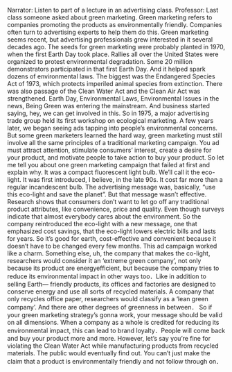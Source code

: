 Narrator: Listen to part of a lecture in an advertising class.
Professor: Last class someone asked about green marketing. Green marketing refers to companies promoting the products as environmentally friendly. Companies often turn to advertising experts to help them do this. Green marketing seems recent, but advertising professionals grew interested in it several decades ago. The seeds for green marketing were probably planted in 1970, when the first Earth Day took place. Rallies all over the United States were organized to protest environmental degradation. Some 20 million demonstrators participated in that first Earth Day. And it helped spark dozens of environmental laws. The biggest was the Endangered Species Act of 1973, which protects imperiled animal species from extinction. There was also passage of the Clean Water Act and the Clean Air Act was strengthened. Earth Day, Environmental Laws, Environmental Issues in the news, Being Green was entering the mainstream. And business started saying, hey, we can get involved in this. So in 1975, a major advertising trade group held its first workshop on ecological marketing. A few years later, we began seeing ads tapping into people’s environmental concerns. But some green marketers learned the hard way, green marketing must still involve all the same principles of a traditional marketing campaign. You ad must attract attention, stimulate consumers’ interest, create a desire for your product, and motivate people to take action to buy your product. So let me tell you about one green marketing campaign that failed at first and explain why. It was a compact fluorescent light bulb. We’ll call it the eco-light. It was first introduced, I believe, in the late 90s. It cost far more than a regular incandescent bulb. The advertising message was, basically, “use this eco-light and save the planet”. But that message wasn’t effective. Research shows that consumers don’t want to let go off any traditional product attributes, like convenience, price and quality. Even though surveys indicate that almost everybody cares about the environment. So the company reintroduced the eco-light with a new message, one that emphasized cost savings, that the eco-light lowers electric bills and lasts for years. So it’s good for earth, cost-effective and convenient because it doesn’t have to be changed every few months. This ad campaign worked like a charm. Something else, uh, the company that makes the co-light, researchers would consider it an ‘extreme green company’, not only because its product are energyefficient, but because the company tries to reduce its environmental impact in other ways too．Like in addition to selling Earth— friendly products, its offices and factories are designed to conserve energy and use all sorts of recycled materials. A company that only recycles office paper, researchers would classify as a ‘lean green company’. And there are other degrees of greenness in between． So if your green marketing strategy’s gonna work, your message should be valid on all dimensions. When a company as a whole is credited for reducing its environmental impact, this can lead to brand loyalty．People will come back and buy your product more and more. However, let’s say you’re fine for violating the Clean Water Act while manufacturing products from recycled materials. The public would eventually find out. You can’t just make the claim that a product is environmentally friendly and not follow through on． 
